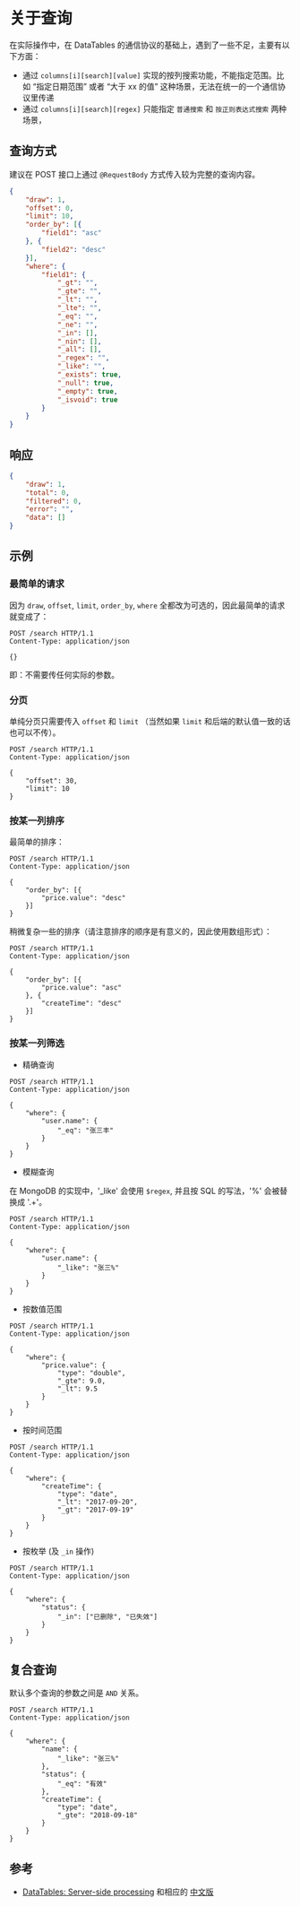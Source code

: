 # 关于查询

在实际操作中，在 DataTables 的通信协议的基础上，遇到了一些不足，主要有以下方面：

* 通过 `columns[i][search][value]` 实现的按列搜索功能，不能指定范围。比如 “指定日期范围” 或者 “大于 xx 的值” 这种场景，无法在统一的一个通信协议里传递
* 通过 `columns[i][search][regex]` 只能指定 `普通搜索` 和 `按正则表达式搜索` 两种场景，

## 查询方式

建议在 POST 接口上通过 `@RequestBody` 方式传入较为完整的查询内容。

```json
{
    "draw": 1,
    "offset": 0,
    "limit": 10,
    "order_by": [{
        "field1": "asc"
    }, {
        "field2": "desc"
    }],
    "where": {
        "field1": {
            "_gt": "",
            "_gte": "",
            "_lt": "",
            "_lte": "",
            "_eq": "",
            "_ne": "",
            "_in": [],
            "_nin": [],
            "_all": [],
            "_regex": "",
            "_like": "",
            "_exists": true,
            "_null": true,
            "_empty": true,
            "_isvoid": true
        }
    }
}
```

## 响应

```json
{
    "draw": 1,
    "total": 0,
    "filtered": 0,
    "error": "",
    "data": []
}
```

## 示例

### 最简单的请求

因为 `draw`, `offset`, `limit`, `order_by`, `where` 全都改为可选的，因此最简单的请求就变成了：

```http
POST /search HTTP/1.1
Content-Type: application/json

{}
```

即：不需要传任何实际的参数。

### 分页

单纯分页只需要传入 `offset` 和 `limit` （当然如果 `limit` 和后端的默认值一致的话也可以不传）。

```http
POST /search HTTP/1.1
Content-Type: application/json

{
    "offset": 30,
    "limit": 10
}
```

### 按某一列排序

最简单的排序：

```http
POST /search HTTP/1.1
Content-Type: application/json

{
    "order_by": [{
        "price.value": "desc"
    }]
}
```

稍微复杂一些的排序（请注意排序的顺序是有意义的，因此使用数组形式）：

```http
POST /search HTTP/1.1
Content-Type: application/json

{
    "order_by": [{
        "price.value": "asc"
    }, {
        "createTime": "desc"
    }]
}
```

### 按某一列筛选

* 精确查询

```http
POST /search HTTP/1.1
Content-Type: application/json

{
    "where": {
        "user.name": {
            "_eq": "张三丰"
        }
    }
}
```

* 模糊查询

在 MongoDB 的实现中，'_like' 会使用 `$regex`, 并且按 SQL 的写法，'%' 会被替换成 '.+'。

```http
POST /search HTTP/1.1
Content-Type: application/json

{
    "where": {
        "user.name": {
            "_like": "张三%"
        }
    }
}
```

* 按数值范围

```http
POST /search HTTP/1.1
Content-Type: application/json

{
    "where": {
        "price.value": {
            "type": "double",
            "_gte": 9.0,
            "_lt": 9.5
        }
    }
}
```

* 按时间范围

```http
POST /search HTTP/1.1
Content-Type: application/json

{
    "where": {
        "createTime": {
            "type": "date",
            "_lt": "2017-09-20",
            "_gt": "2017-09-19"
        }
    }
}

```

* 按枚举 (及 `_in` 操作)

```http
POST /search HTTP/1.1
Content-Type: application/json

{
    "where": {
        "status": {
            "_in": ["已删除", "已失效"]
        }
    }
}
```

## 复合查询

默认多个查询的参数之间是 `AND` 关系。

```http
POST /search HTTP/1.1
Content-Type: application/json

{
    "where": {
        "name": {
            "_like": "张三%"
        },
        "status": {
            "_eq": "有效"
        },
        "createTime": {
            "type": "date",
            "_gte": "2018-09-18"
        }
    }
}

```

## 参考

* [DataTables: Server-side processing](https://datatables.net/manual/server-side#Sent-parameters) 和相应的 [中文版](http://datatables.club/manual/server-side.html)
